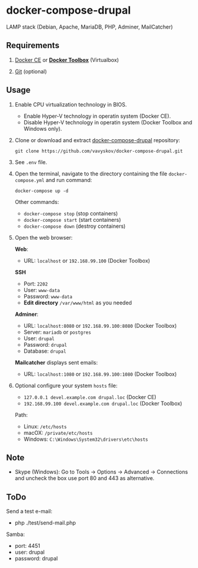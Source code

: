 # docker-compose-drupal

LAMP stack (Debian, Apache, MariaDB, PHP, Adminer, MailCatcher)

## Requirements
1. [Docker CE](https://download.docker.com?target=_blank) or [**Docker Toolbox**](https://www.vagrantup.com/?target=_blank) (Virtualbox)

1. [Git](https://git-scm.com/?target=_blank) (optional)

## Usage

1. Enable CPU virtualization technology in BIOS.

    - Enable Hyper-V technology in operatin system (Docker CE).
    - Disable Hyper-V technology in operatin system (Docker Toolbox and Windows only).
      
1. Clone or download and extract [docker-compose-drupal](https://github.com/vavyskov/docker-compose-drupal/archive/master.zip?target=_blank) repository:
        
       git clone https://github.com/vavyskov/docker-compose-drupal.git

1. See `.env` file.

1. Open the terminal, navigate to the directory containing the file `docker-compose.yml` and run command:

       docker-compose up -d
             
    Other commands:
    
    - `docker-compose stop` (stop containers)
    - `docker-compose start` (start containers)
    - `docker-compose down` (destroy containers)
    
1. Open the web browser:

    **Web**:
    - URL: `localhost` or `192.168.99.100` (Docker Toolbox)
    
    **SSH**
    - Port: `2202`
    - User: `www-data`
    - Password: `www-data`
    - **Edit directory** `/var/www/html` as you needed

    **Adminer**:
    - URL: `localhost:8080` or `192.168.99.100:8080` (Docker Toolbox)
    - Server: `mariadb` or `postgres`
	- User: `drupal`
	- Password: `drupal`
	- Database: `drupal`
	
	**Mailcatcher** displays sent emails:
	- URL: `localhost:1080` or `192.168.99.100:1080` (Docker Toolbox)

1. Optional configure your system `hosts` file:

	- `127.0.0.1 devel.example.com drupal.loc` (Docker CE)
	- `192.168.99.100 devel.example.com drupal.loc` (Docker Toolbox)

	Path:
    - Linux: `/etc/hosts`
	- macOX: `/private/etc/hosts`
	- Windows: `C:\Windows\System32\drivers\etc\hosts`

## Note

- Skype (Windows): Go to Tools → Options → Advanced → Connections and uncheck the box use port 80 and 443 as alternative.

## ToDo

Send a test e-mail:
- php ./test/send-mail.php

Samba:
- port: 4451
- user: drupal
- password: drupal
